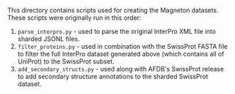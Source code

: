 This directory contains scripts used for creating the Magneton datasets. These scripts were originally run in this order:
  1. `parse_interpro.py` - used to parse the original InterPro XML file into sharded JSONL files.
  2. `filter_proteins.py` - used in combination with the SwissProt FASTA file to filter the full InterPro dataset generated above (which contains all of UniProt) to the SwissProt subset.
  3. `add_secondary_structs.py` - used along with AFDB's SwissProt release to add secondary structure annotations to the sharded SwissProt dataset.